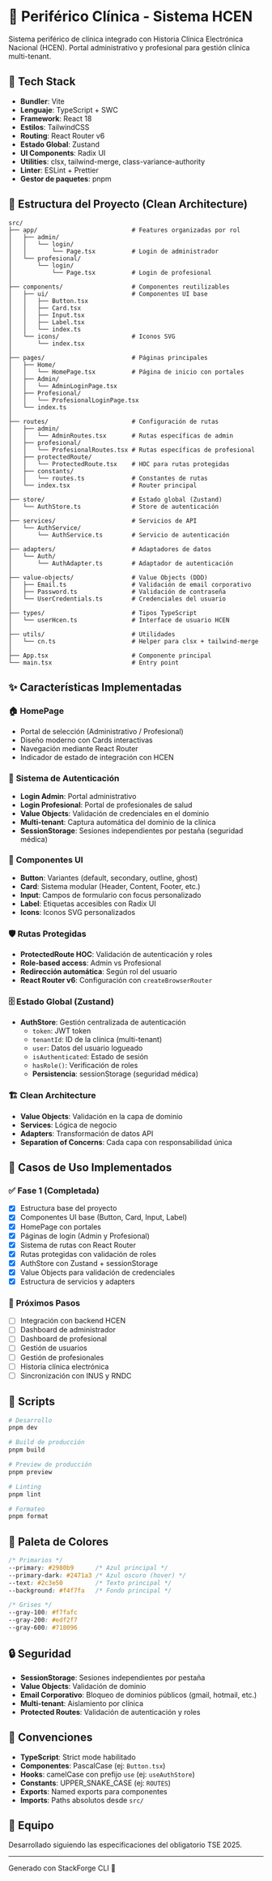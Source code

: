 # 🏥 Periférico Clínica - Sistema HCEN

Sistema periférico de clínica integrado con Historia Clínica Electrónica Nacional (HCEN). Portal administrativo y profesional para gestión clínica multi-tenant.

## 🚀 Tech Stack

- **Bundler**: Vite
- **Lenguaje**: TypeScript + SWC
- **Framework**: React 18
- **Estilos**: TailwindCSS
- **Routing**: React Router v6
- **Estado Global**: Zustand
- **UI Components**: Radix UI
- **Utilities**: clsx, tailwind-merge, class-variance-authority
- **Linter**: ESLint + Prettier
- **Gestor de paquetes**: pnpm

## 📁 Estructura del Proyecto (Clean Architecture)

```
src/
├── app/                          # Features organizadas por rol
│   ├── admin/
│   │   └── login/
│   │       └── Page.tsx          # Login de administrador
│   └── profesional/
│       └── login/
│           └── Page.tsx          # Login de profesional
│
├── components/                   # Componentes reutilizables
│   ├── ui/                       # Componentes UI base
│   │   ├── Button.tsx
│   │   ├── Card.tsx
│   │   ├── Input.tsx
│   │   ├── Label.tsx
│   │   └── index.ts
│   └── icons/                    # Iconos SVG
│       └── index.tsx
│
├── pages/                        # Páginas principales
│   ├── Home/
│   │   └── HomePage.tsx          # Página de inicio con portales
│   ├── Admin/
│   │   └── AdminLoginPage.tsx
│   ├── Profesional/
│   │   └── ProfesionalLoginPage.tsx
│   └── index.ts
│
├── routes/                       # Configuración de rutas
│   ├── admin/
│   │   └── AdminRoutes.tsx       # Rutas específicas de admin
│   ├── profesional/
│   │   └── ProfesionalRoutes.tsx # Rutas específicas de profesional
│   ├── protectedRoute/
│   │   └── ProtectedRoute.tsx    # HOC para rutas protegidas
│   ├── constants/
│   │   └── routes.ts             # Constantes de rutas
│   └── index.tsx                 # Router principal
│
├── store/                        # Estado global (Zustand)
│   └── AuthStore.ts              # Store de autenticación
│
├── services/                     # Servicios de API
│   └── AuthService/
│       └── AuthService.ts        # Servicio de autenticación
│
├── adapters/                     # Adaptadores de datos
│   └── Auth/
│       └── AuthAdapter.ts        # Adaptador de autenticación
│
├── value-objects/                # Value Objects (DDD)
│   ├── Email.ts                  # Validación de email corporativo
│   ├── Password.ts               # Validación de contraseña
│   └── UserCredentials.ts        # Credenciales del usuario
│
├── types/                        # Tipos TypeScript
│   └── userHcen.ts               # Interface de usuario HCEN
│
├── utils/                        # Utilidades
│   └── cn.ts                     # Helper para clsx + tailwind-merge
│
├── App.tsx                       # Componente principal
└── main.tsx                      # Entry point

```

## ✨ Características Implementadas

### 🏠 **HomePage**
- Portal de selección (Administrativo / Profesional)
- Diseño moderno con Cards interactivas
- Navegación mediante React Router
- Indicador de estado de integración con HCEN

### 🔐 **Sistema de Autenticación**
- **Login Admin**: Portal administrativo
- **Login Profesional**: Portal de profesionales de salud
- **Value Objects**: Validación de credenciales en el dominio
- **Multi-tenant**: Captura automática del dominio de la clínica
- **SessionStorage**: Sesiones independientes por pestaña (seguridad médica)

### 🎨 **Componentes UI**
- **Button**: Variantes (default, secondary, outline, ghost)
- **Card**: Sistema modular (Header, Content, Footer, etc.)
- **Input**: Campos de formulario con focus personalizado
- **Label**: Etiquetas accesibles con Radix UI
- **Icons**: Iconos SVG personalizados

### 🛡️ **Rutas Protegidas**
- **ProtectedRoute HOC**: Validación de autenticación y roles
- **Role-based access**: Admin vs Profesional
- **Redirección automática**: Según rol del usuario
- **React Router v6**: Configuración con `createBrowserRouter`

### 🗄️ **Estado Global (Zustand)**
- **AuthStore**: Gestión centralizada de autenticación
  - `token`: JWT token
  - `tenantId`: ID de la clínica (multi-tenant)
  - `user`: Datos del usuario logueado
  - `isAuthenticated`: Estado de sesión
  - `hasRole()`: Verificación de roles
  - **Persistencia**: sessionStorage (seguridad médica)

### 🏗️ **Clean Architecture**
- **Value Objects**: Validación en la capa de dominio
- **Services**: Lógica de negocio
- **Adapters**: Transformación de datos API
- **Separation of Concerns**: Cada capa con responsabilidad única

## 🎯 Casos de Uso Implementados

### ✅ **Fase 1 (Completada)**
- [x] Estructura base del proyecto
- [x] Componentes UI base (Button, Card, Input, Label)
- [x] HomePage con portales
- [x] Páginas de login (Admin y Profesional)
- [x] Sistema de rutas con React Router
- [x] Rutas protegidas con validación de roles
- [x] AuthStore con Zustand + sessionStorage
- [x] Value Objects para validación de credenciales
- [x] Estructura de servicios y adapters

### 🔄 **Próximos Pasos**
- [ ] Integración con backend HCEN
- [ ] Dashboard de administrador
- [ ] Dashboard de profesional
- [ ] Gestión de usuarios
- [ ] Gestión de profesionales
- [ ] Historia clínica electrónica
- [ ] Sincronización con INUS y RNDC

## 🚦 Scripts

```bash
# Desarrollo
pnpm dev

# Build de producción
pnpm build

# Preview de producción
pnpm preview

# Linting
pnpm lint

# Formateo
pnpm format
```

## 🎨 Paleta de Colores

```css
/* Primarios */
--primary: #2980b9      /* Azul principal */
--primary-dark: #2471a3 /* Azul oscuro (hover) */
--text: #2c3e50         /* Texto principal */
--background: #f4f7fa   /* Fondo principal */

/* Grises */
--gray-100: #f7fafc
--gray-200: #edf2f7
--gray-600: #718096
```

## 🔒 Seguridad

- **SessionStorage**: Sesiones independientes por pestaña
- **Value Objects**: Validación de dominio
- **Email Corporativo**: Bloqueo de dominios públicos (gmail, hotmail, etc.)
- **Multi-tenant**: Aislamiento por clínica
- **Protected Routes**: Validación de autenticación y roles

## 📝 Convenciones

- **TypeScript**: Strict mode habilitado
- **Componentes**: PascalCase (ej: `Button.tsx`)
- **Hooks**: camelCase con prefijo `use` (ej: `useAuthStore`)
- **Constants**: UPPER_SNAKE_CASE (ej: `ROUTES`)
- **Exports**: Named exports para componentes
- **Imports**: Paths absolutos desde `src/`

## 🤝 Equipo

Desarrollado siguiendo las especificaciones del obligatorio TSE 2025.

---

Generado con StackForge CLI 🚀
